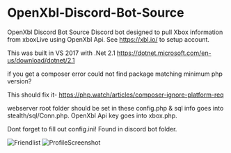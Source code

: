 # OpenXbl-Discord-Bot-Source
OpenXbl Discord Bot Source
Discord bot designed to pull Xbox information from xboxLive using OpenXbl Api. See https://xbl.io/ to setup account. 

This was built in VS 2017 with .Net 2.1 https://dotnet.microsoft.com/en-us/download/dotnet/2.1



if you get a composer error could not find package matching minimum php version? 


This should fix it-
https://php.watch/articles/composer-ignore-platform-req


webserver root folder should be set in these config.php & sql info goes into stealth/sql/Conn.php. OpenXbl Api key goes into xbox.php.


Dont forget to fill out config.ini! Found in discord bot folder. 




![Friendlist](https://user-images.githubusercontent.com/44829491/192215488-402ef189-315e-4dc3-9c05-c55ba90c2c1f.PNG)
![ProfileScreenshot](https://user-images.githubusercontent.com/44829491/192215490-2cbb1dee-a050-460c-a82f-edeb27d35102.PNG)
